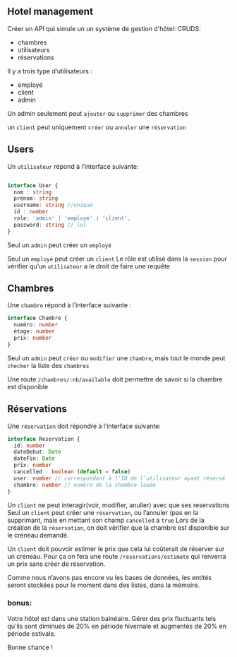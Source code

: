 ## Hotel management
Créer un API qui simule un un système de gestion d'hôtel:
CRUDS:
* chambres
* utilisateurs
* réservations

Il y a trois type d’utilisateurs :
* employé
* client
* admin

Un admin seulement peut `ajouter` ou `supprimer` des chambres

un `client` peut uniquement `créer` ou `annuler` une `réservation`



## Users

Un `utilisateur` répond à l’interface suivante:
```ts

interface User {
  nom : string
  prénom: string
  username: string //unique
  id : number
  role: 'admin' | 'employé' | 'client',
  password: string // lol
}
```


Seul un `admin` peut créer un `employé`

Seul un `employé` peut créer un `client`
Le rôle est utilisé dans la `session` pour vérifier qu’un `utilisateur` a le droit de faire une requête

## Chambres
Une `chambre` répond à l’interface suivante :
```ts
interface Chambre {
  numéro: number
  étage: number
  prix: number
}
```

Seul un `admin` peut `créer` ou `modifier` une `chambre`, mais tout le monde peut `checker` la liste des `chambres`

Une route `/chambres/:nb/available` doit permettre de savoir si la chambre est disponible

## Réservations
Une `réservation` doit répondre à l’interface suivante:
```ts
interface Reservation {
  id: number
  dateDebut: Date
  dateFin: Date
  prix: number
  cancelled : boolean (default = false)
  user: number // correspondant à l'ID de l’utilisateur ayant réservé
  chambre: number // numéro de la chambre louée
}
```
Un `client` ne peut interagir(voir, modifier, anuller) avec que ses reservations
Seul un `client` peut créer une `réservation`, ou l’annuler (pas en la supprimant, mais en mettant son champ `cancelled` a `true`
Lors de la création de la `réservation`, on doit vérifier que la chambre est disponible sur le créneau demandé.

Un `client` doit pouvoir estimer le prix que cela lui coûterait de réserver sur un créneau. Pour ça on fera une route `/reservations/estimate` qui renverra un prix sans créer de réservation.

Comme nous n’avons pas encore vu les bases de données, les entités seront stockées pour le moment dans des listes, dans la mémoire.

### bonus:
Votre hôtel est dans une station balnéaire. Gérer des prix fluctuants tels qu’ils sont diminués de 20% en période hivernale et augmentés de 20% en période estivale.

Bonne chance !